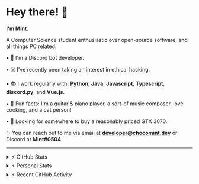 # Hey there! 👋

**I'm Mint.**

A Computer Science student enthusiastic over open-source software, and all things PC related.

• 👾 I'm a Discord bot developer.

• ☠️ I've recently been taking an interest in ethical hacking.

• 📚 I work regularly with: **Python**, **Java**, **Javascript**, **Typescript**, **discord.py**, and **Vue.js**.

• 🍛 Fun facts: I'm a guitar & piano player, a sort-of music composer, love cooking, and a cat person!

• 🔎 Looking for somewhere to buy a reasonably priced GTX 3070.

✨ You can reach out to me via email at **developer@chocomint.dev** or Discord at **Mint#0504**.

---

<details>
    <summary>⚡ GitHub Stats</summary>

<img height="160px" align="center" alt="Mint's GitHub Stats" src="https://github-readme-stats-lunarmint.vercel.app/api?username=lunarmint&count_private=true&show_icons=true&hide_title=true&hide_border=true&title_color=00ffdf&icon_color=00ffdf&text_color=141823&bg_color=0,4158d0,c850c0,ffcc70&include_all_commits=false"/>

<img align="center" alt="Mint's Most Used Languages" src="https://github-readme-stats-lunarmint.vercel.app/api/top-langs/?username=lunarmint&hide_title=true&hide_border=true&langs_count=8&layout=compact&title_color=141823&bg_color=0,ffcc70,c850c0,4158d0"/>

</details>

<details>
    <summary>⚡ Personal Stats</summary>

<!--START_SECTION:waka-->
![Profile Views](http://img.shields.io/badge/Profile%20Views-0-blue)

![Lines of code](https://img.shields.io/badge/From%20Hello%20World%20I%27ve%20Written-164087%20lines%20of%20code-blue)

**I'm a Night 🦉** 

```text
🌞 Morning    60 commits     ████░░░░░░░░░░░░░░░░░░░░░   19.23% 
🌆 Daytime    91 commits     ███████░░░░░░░░░░░░░░░░░░   29.17% 
🌃 Evening    75 commits     ██████░░░░░░░░░░░░░░░░░░░   24.04% 
🌙 Night      86 commits     ███████░░░░░░░░░░░░░░░░░░   27.56%

```
📅 **I'm Most Productive on Monday** 

```text
Monday       92 commits     ███████░░░░░░░░░░░░░░░░░░   29.49% 
Tuesday      34 commits     ██░░░░░░░░░░░░░░░░░░░░░░░   10.9% 
Wednesday    26 commits     ██░░░░░░░░░░░░░░░░░░░░░░░   8.33% 
Thursday     67 commits     █████░░░░░░░░░░░░░░░░░░░░   21.47% 
Friday       43 commits     ███░░░░░░░░░░░░░░░░░░░░░░   13.78% 
Saturday     27 commits     ██░░░░░░░░░░░░░░░░░░░░░░░   8.65% 
Sunday       23 commits     █░░░░░░░░░░░░░░░░░░░░░░░░   7.37%

```


📊 **This Week I Spent My Time On** 

```text
💬 Programming Languages: 
C++                      14 hrs 29 mins      ██████████████████░░░░░░░   74.72% 
Python                   4 hrs 20 mins       █████░░░░░░░░░░░░░░░░░░░░   22.4% 
Other                    28 mins             ░░░░░░░░░░░░░░░░░░░░░░░░░   2.44% 
CMake                    2 mins              ░░░░░░░░░░░░░░░░░░░░░░░░░   0.18% 
Git Config               1 min               ░░░░░░░░░░░░░░░░░░░░░░░░░   0.15%

🔥 Editors: 
CLion                    14 hrs 35 mins      ██████████████████░░░░░░░   75.16% 
PyCharm                  4 hrs 49 mins       ██████░░░░░░░░░░░░░░░░░░░   24.84%

🐱‍💻 Projects: 
project1                 13 hrs 23 mins      █████████████████░░░░░░░░   68.97% 
Chiya                    4 hrs 49 mins       ██████░░░░░░░░░░░░░░░░░░░   24.84% 
test                     1 hr 7 mins         █░░░░░░░░░░░░░░░░░░░░░░░░   5.78% 
Unknown Project          3 mins              ░░░░░░░░░░░░░░░░░░░░░░░░░   0.27% 
CSC454HW1-master         1 min               ░░░░░░░░░░░░░░░░░░░░░░░░░   0.14%

💻 Operating System: 
Windows                  19 hrs 24 mins      █████████████████████████   100.0%

```

**I Mostly Code in Python** 

```text
Python                   6 repos             ███████░░░░░░░░░░░░░░░░░░   28.57% 
C                        5 repos             ██████░░░░░░░░░░░░░░░░░░░   23.81% 
Java                     3 repos             ███░░░░░░░░░░░░░░░░░░░░░░   14.29% 
Clojure                  2 repos             ██░░░░░░░░░░░░░░░░░░░░░░░   9.52% 
Scala                    2 repos             ██░░░░░░░░░░░░░░░░░░░░░░░   9.52%

```



 Last Updated on 26/09/2021
<!--END_SECTION:waka-->

</details>

<details>
    <summary>⚡ Recent GitHub Activity</summary>

<!--START_SECTION:activity-->
1. 💪 Opened PR [#108](https://github.com/ranimepiracy/chiya/pull/108) in [ranimepiracy/chiya](https://github.com/ranimepiracy/chiya)
2. 🎉 Merged PR [#106](https://github.com/ranimepiracy/chiya/pull/106) in [ranimepiracy/chiya](https://github.com/ranimepiracy/chiya)
3. 🎉 Merged PR [#104](https://github.com/ranimepiracy/chiya/pull/104) in [ranimepiracy/chiya](https://github.com/ranimepiracy/chiya)
4. 💪 Opened PR [#105](https://github.com/ranimepiracy/chiya/pull/105) in [ranimepiracy/chiya](https://github.com/ranimepiracy/chiya)
5. ❌ Closed PR [#103](https://github.com/ranimepiracy/chiya/pull/103) in [ranimepiracy/chiya](https://github.com/ranimepiracy/chiya)
<!--END_SECTION:activity-->

</details>
